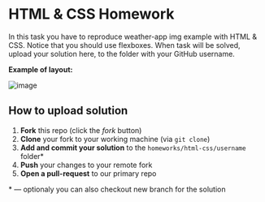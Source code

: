 # HTML & CSS Homework

In this task you have to reproduce weather-app img example with HTML & CSS.
Notice that you should use flexboxes. When task will be solved, upload your solution here, to the folder with your GitHub username.

**Example of layout:**

![image](https://developers.google.com/web/fundamentals/design-and-ux/responsive/imgs/weather-1-2x.png?hl=ru)

## How to upload solution

1. **Fork** this repo (click the *fork* button)
2. **Clone** your fork to your working machine (via `git clone`)
3. **Add and commit your solution** to the `homeworks/html-css/username` folder*
4. **Push** your changes to your remote fork
5. **Open a pull-request** to our primary repo 

\* — optionaly you can also checkout new branch for the solution
